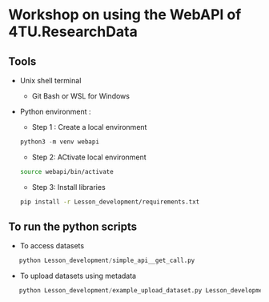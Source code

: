 # Workshop on using the WebAPI of 4TU.ResearchData

## Tools 

- Unix shell terminal 
    - Git Bash or WSL for Windows

- Python environment :

    - Step 1 : Create a local environment 

    ```python
    python3 -m venv webapi
    ```
    - Step 2: ACtivate local environment

    ```bash
    source webapi/bin/activate
    ```
    - Step 3: Install libraries

    ```bash
    pip install -r Lesson_development/requirements.txt
    ``` 

## To run the python scripts 

- To access datasets

 ```python
    python Lesson_development/simple_api__get_call.py
```

- To upload datasets using metadata

 ```python
    python Lesson_development/example_upload_dataset.py Lesson_development/example_metadata.yaml
```